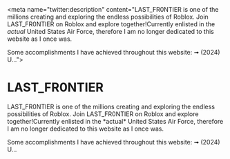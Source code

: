 <!DOCTYPE html>
<html lang="en">
<head>
  <meta charset="UTF-8">
  <meta name="viewport" content="width=device-width, initial-scale=1.0">
  <meta property="og:title" content="LAST_FR0NTIER">
  <meta property="og:description" content="LAST_FR0NTIER is one of the millions creating and exploring the endless possibilities of Roblox. Join LAST_FR0NTIER on Roblox and explore together!Currently enlisted in the *actual* United States Air Force, therefore I am no longer dedicated to this website as I once was.

Some accomplishments I have achieved throughout this website:
➟ (2024) U...">
  <meta property="og:image" content="https://tr.rbxcdn.com/30DAY-Avatar-BC7C843F9158E527E9220D2C118F32D8-Png/352/352/Avatar/Png/noFilter">
  <meta property="og:url" content="https://www.roblox.com/users/6306351/profile?friendshipSourceType=PlayerSearch">
  <meta property="og:type" content="profile">
  <meta name="twitter:card" content="summary_large_image">
  <meta name="twitter:title" content="LAST_FR0NTIER">
  <meta name="twitter:description" content="LAST_FR0NTIER is one of the millions creating and exploring the endless possibilities of Roblox. Join LAST_FR0NTIER on Roblox and explore together!Currently enlisted in the *actual* United States Air Force, therefore I am no longer dedicated to this website as I once was.

Some accomplishments I have achieved throughout this website:
➟ (2024) U...">
  <meta name="twitter:image" content="https://tr.rbxcdn.com/30DAY-Avatar-BC7C843F9158E527E9220D2C118F32D8-Png/352/352/Avatar/Png/noFilter">
  <title>Roblox Profile Preview</title>
</head>
<body>
  <h1>LAST_FR0NTIER</h1>
  <p>LAST_FR0NTIER is one of the millions creating and exploring the endless possibilities of Roblox. Join LAST_FR0NTIER on Roblox and explore together!Currently enlisted in the *actual* United States Air Force, therefore I am no longer dedicated to this website as I once was.

Some accomplishments I have achieved throughout this website:
➟ (2024) U...</p>
</body>
</html>
